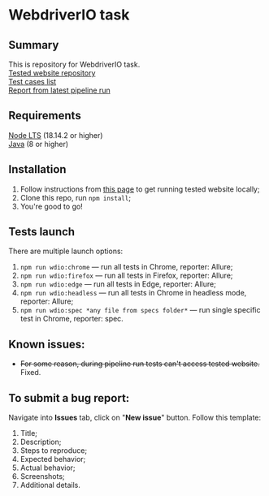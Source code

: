 # WebdriverIO task
## Summary
This is repository for WebdriverIO task.  
[Tested website repository](https://github.com/cypress-io/cypress-realworld-app)  
[Test cases list](https://docs.google.com/spreadsheets/d/16pzXPY60GEV18tnWzdgXe7tZ1Ri-5TxnpXZpKk4XfqA/edit?usp=sharing)  
[Report from latest pipeline run](https://derherrmannelig.github.io/wdio-task/index.html)  
## Requirements
[Node LTS](https://nodejs.org/) (18.14.2 or higher)  
[Java](https://www.oracle.com/java/technologies/downloads/#java8) (8 or higher)  
## Installation
1. Follow instructions from [this page](https://learn.cypress.io/real-world-examples/cypress-real-world-app-overview) to get running tested website locally;
2. Clone this repo, run `npm install`;
3. You're good to go!
## Tests launch
There are multiple launch options:
1. `npm run wdio:chrome` — run all tests in Chrome, reporter: Allure;
2. `npm run wdio:firefox` — run all tests in Firefox, reporter: Allure;
3. `npm run wdio:edge` — run all tests in Edge, reporter: Allure;
4. `npm run wdio:headless` — run all tests in Chrome in headless mode, reporter: Allure;
5. `npm run wdio:spec *any file from specs folder*` — run single specific test in Chrome, reporter: spec.
## Known issues:
- ~~For some reason, during pipeline run tests can't access tested website.~~ Fixed.
## To submit a bug report:
Navigate into **Issues** tab, click on "**New issue**" button. Follow this template:
1. Title;
2. Description;
3. Steps to reproduce;
4. Expected behavior;
5. Actual behavior;
6. Screenshots;
7. Additional details.
